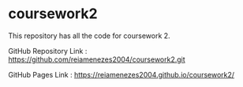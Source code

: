 # coursework2

This repository has all the code for coursework 2.

GitHub Repository Link : https://github.com/reiamenezes2004/coursework2.git

GitHub Pages Link : https://reiamenezes2004.github.io/coursework2/



